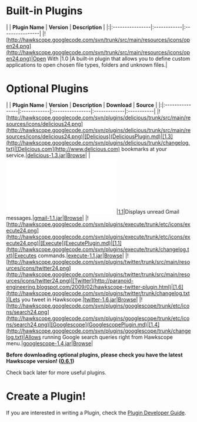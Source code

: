 # Built-in Plugins #
| | **Plugin Name** | **Version** | **Description** |
|:|:----------------|:------------|:----------------|
|![http://hawkscope.googlecode.com/svn/trunk/src/main/resources/icons/open24.png](http://hawkscope.googlecode.com/svn/trunk/src/main/resources/icons/open24.png)|Open With        |1.0          |A built-in plugin that allows you to define custom applications to open chosen file types, folders and unknown files.|


# Optional Plugins #
| | **Plugin Name** | **Version** | **Description** | **Download** | **Source** |
|:|:----------------|:------------|:----------------|:-------------|:-----------|
|![http://hawkscope.googlecode.com/svn/plugins/delicious/trunk/src/main/resources/icons/delicious24.png](http://hawkscope.googlecode.com/svn/plugins/delicious/trunk/src/main/resources/icons/delicious24.png)|[Delicious](DeliciousPlugin.md)|[1.3](http://hawkscope.googlecode.com/svn/plugins/delicious/trunk/changelog.txt)|[Delicious.com](http://www.delicious.com) bookmarks at your service.|[delicious-1.3.jar](http://hawkscope.googlecode.com/svn/plugins/delicious/trunk/dist/delicious-1.3.jar)|[Browse](http://code.google.com/p/hawkscope/source/browse/#svn/plugins/delicious/trunk)|
|![http://hawkscope.googlecode.com/svn/plugins/gmail/trunk/src/main/resources/icons/gmail24.png](http://hawkscope.googlecode.com/svn/plugins/gmail/trunk/src/main/resources/icons/gmail24.png)|[Gmail Checker](GmailCheckerPlugin.md)|[1.1](http://hawkscope.googlecode.com/svn/plugins/gmail/trunk/changelog.txt)|Displays unread Gmail messages.|[gmail-1.1.jar](http://hawkscope.googlecode.com/svn/plugins/gmail/trunk/dist/gmail-1.1.jar)|[Browse](http://code.google.com/p/hawkscope/source/browse/#svn/plugins/gmail/trunk)|
|![http://hawkscope.googlecode.com/svn/plugins/execute/trunk/etc/icons/execute24.png](http://hawkscope.googlecode.com/svn/plugins/execute/trunk/etc/icons/execute24.png)|[Execute](ExecutePlugin.md)|[1.1](http://hawkscope.googlecode.com/svn/plugins/execute/trunk/changelog.txt)|Executes commands.|[execute-1.1.jar](http://hawkscope.googlecode.com/svn/plugins/execute/trunk/dist/execute-1.1.jar)|[Browse](http://code.google.com/p/hawkscope/source/browse/#svn/plugins/execute/trunk)|
|![http://hawkscope.googlecode.com/svn/plugins/twitter/trunk/src/main/resources/icons/twitter24.png](http://hawkscope.googlecode.com/svn/plugins/twitter/trunk/src/main/resources/icons/twitter24.png)|[Twitter](http://paranoid-engineering.blogspot.com/2009/02/hawkscope-twitter-plugin.html)|[1.6](http://hawkscope.googlecode.com/svn/plugins/twitter/trunk/changelog.txt)|Lets you tweet in Hawkscope.|[twitter-1.6.jar](http://hawkscope.googlecode.com/svn/plugins/twitter/trunk/dist/twitter-1.6.jar)|[Browse](http://code.google.com/p/hawkscope/source/browse/#svn/plugins/twitter/trunk)|
|![http://hawkscope.googlecode.com/svn/plugins/googlescope/trunk/etc/icons/search24.png](http://hawkscope.googlecode.com/svn/plugins/googlescope/trunk/etc/icons/search24.png)|[Googlescope](GooglescopePlugin.md)|[1.4](http://hawkscope.googlecode.com/svn/plugins/googlescope/trunk/changelog.txt)|Allows running Google search queries right from Hawkscope menu.|[googlescope-1.4.jar](http://hawkscope.googlecode.com/svn/plugins/googlescope/trunk/dist/googlescope-1.4.jar)|[Browse](http://code.google.com/p/hawkscope/source/browse/#svn/plugins/googlescope/trunk)|

**Before downloading optional plugins, please check you have the latest Hawkscope version! ([0.6.1](http://code.google.com/p/hawkscope/downloads/list))**


Check back later for more useful plugins.

# Create a Plugin! #
If you are interested in writing a Plugin, check the [Plugin Developer Guide](PluginDeveloperGuide.md).